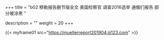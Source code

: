 +++
title = "b02  穆勒报告删节版全文 美国检察官 调查2016选举 通俄们报告 部分被涂黑 "

description = ""
weight = 20
+++

{{< myframe01 src="https://muellerreport201904.jjj123.com" >}}

